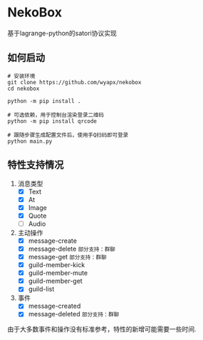 # NekoBox  

基于lagrange-python的satori协议实现


## 如何启动

```shell
# 安装环境
git clone https://github.com/wyapx/nekobox
cd nekobox

python -m pip install .

# 可选依赖，用于控制台渲染登录二维码
python -m pip install qrcode

# 跟随步骤生成配置文件后，使用手Q扫码即可登录
python main.py
```

## 特性支持情况

1. 消息类型  
   - [x] Text
   - [x] At
   - [x] Image
   - [x] Quote
   - [ ] Audio

2. 主动操作
   - [x] message-create
   - [x] message-delete `部分支持：群聊`
   - [x] message-get `部分支持：群聊`
   - [x] guild-member-kick
   - [x] guild-member-mute
   - [x] guild-member-get
   - [x] guild-list

3. 事件
   - [x] message-created
   - [x] message-deleted  `部分支持：群聊`

由于大多数事件和操作没有标准参考，特性的新增可能需要一些时间.
